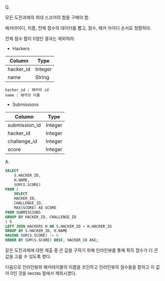 Q.

모든 도전과제의 최대 스코어의 합을 구해야 함.

해커아이디, 이름, 전체 점수의 데이터를 뽑고, 점수, 해커 아이디 순서로 정렬하라.

전체 점수 합이 0점인 결과는 제외하라.


- Hackers

|Column|Type|
|--------|------|
|hacker_id|Integer|
|name|String|

    hacker_id : 해커의 id
    name : 해커의 이름


- Submissions

|Column|Type|
|------|------|
|submission_id|Integer|
|hacker_id|Integer|
|challenge_id|Integer|
|score|Integer|


A.

```SQL
SELECT
    S.HACKER_ID,
    H.NAME,
    SUM(S.SCORE)
FROM (
    SELECT
    HACKER_ID,
    CHALLENGE_ID,
    MAX(SCORE) AS SCORE
FROM SUBMISSIONS
GROUP BY HACKER_ID, CHALLENGE_ID
) S
LEFT JOIN HACKERS H ON S.HACKER_ID = H.HACKER_ID
GROUP BY S.HACKER_ID, H.NAME
HAVING SUM(S.SCORE) != 0
ORDER BY SUM(S.SCORE) DESC, HACKER_ID ASC;
```

같은 도전과제에 대한 제출 중 큰 값을 구하기 위해 인라인뷰를 통해 획득 점수가 더 큰 값을 고를 수 있도록 했다.

다음으로 인라인뷰와 해커테이블의 이름을 조인하고 인라인뷰의 점수들을 합하고 이 값이 0인 것을 `HAVING` 절에서 제외시켰다.